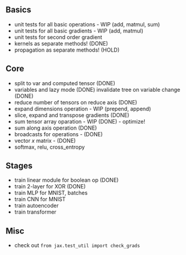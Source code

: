 ## Basics

* unit tests for all basic operations - WIP (add, matmul, sum)
* unit tests for all basic gradients - WIP (add, matmul)
* unit tests for second order gradient
* kernels as separate methods! (DONE)
* propagation as separate methods! (HOLD)

## Core

* split to var and computed tensor (DONE)
* variables and lazy mode  (DONE)
  invalidate tree on variable change (DONE)
* reduce number of tensors on reduce axis (DONE)
* expand dimensions operation - WIP (prepend, append)
* slice, expand and transpose gradients (DONE)
* sum tensor array oparation - WIP (DONE) - optimize!
* sum along axis operation (DONE)
* broadcasts for operations - (DONE)
* vector _x_ matrix - (DONE)
* softmax, relu, cross_entropy

## Stages

* train linear module for boolean op (DONE)
* train 2-layer for XOR (DONE)
* train MLP for MNIST, batches
* train CNN for MNIST
* train autoencoder
* train transformer

## Misc

* check out `from jax.test_util import check_grads`
